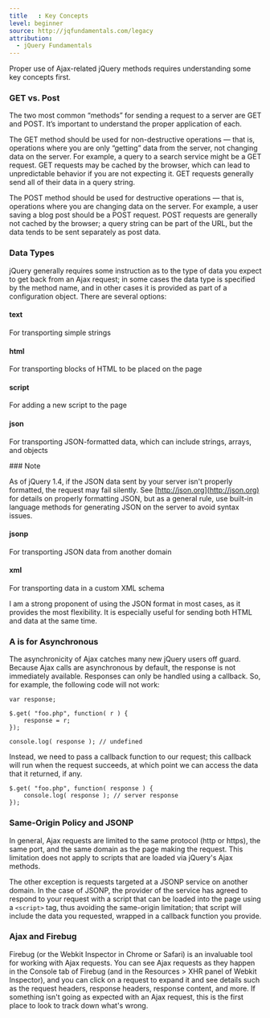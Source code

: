 ```yaml
---
title   : Key Concepts
level: beginner
source: http://jqfundamentals.com/legacy
attribution: 
  - jQuery Fundamentals
---
```

Proper use of Ajax-related jQuery methods requires understanding some key
concepts first.

### GET vs. Post

The two most common “methods” for sending a request to a server are GET and
POST.  It’s important to understand the proper application of each.

The GET method should be used for non-destructive operations — that is,
operations where you are only “getting” data from the server, not changing data
on the server.  For example, a query to a search service might be a GET
request.  GET requests may be cached by the browser, which can lead to
unpredictable behavior if you are not expecting it.  GET requests generally
send all of their data in a query string.

The POST method should be used for destructive operations — that is, operations
where you are changing data on the server.  For example, a user saving a blog
post should be a POST request.  POST requests are generally not cached by the
browser; a query string can be part of the URL, but the data tends to be sent
separately as post data.

### Data Types

jQuery generally requires some instruction as to the type of data you expect to
get back from an Ajax request; in some cases the data type is specified by the
method name, and in other cases it is provided as part of a configuration
object. There are several options:

#### text

For transporting simple strings

#### html

For transporting blocks of HTML to be placed on the page

#### script

For adding a new script to the page

#### json

For transporting JSON-formatted data, which can include strings, arrays, and objects

<div class="note">
### Note

As of jQuery 1.4, if the JSON data sent by your server isn't properly
formatted, the request may fail silently.  See
[http://json.org](http://json.org) for details on properly formatting JSON, but
as a general rule, use built-in language methods for generating JSON on the
server to avoid syntax issues.

#### jsonp

For transporting JSON data from another domain

#### xml

For transporting data in a custom XML schema

I am a strong proponent of using the JSON format in most cases, as it provides
the most flexibility. It is especially useful for sending both HTML and data at
the same time.

### A is for Asynchronous

The asynchronicity of Ajax catches many new jQuery users off guard.  Because
Ajax calls are asynchronous by default, the response is not immediately
available.  Responses can only be handled using a callback.  So, for example,
the following code will not work:

```
var response;

$.get( "foo.php", function( r ) {
	response = r;
});

console.log( response ); // undefined
```

Instead, we need to pass a callback function to our request; this callback will
run when the request succeeds, at which point we can access the data that it
returned, if any.

```
$.get( "foo.php", function( response ) {
	console.log( response ); // server response
});
```

### Same-Origin Policy and JSONP

In general, Ajax requests are limited to the same protocol (http or https), the
same port, and the same domain as the page making the request.  This limitation
does not apply to scripts that are loaded via jQuery's Ajax methods.

The other exception is requests targeted at a JSONP service on another domain.
In the case of JSONP, the provider of the service has agreed to respond to your
request with a script that can be loaded into the page using a `<script>`
tag, thus avoiding the same-origin limitation; that script will include the
data you requested, wrapped in a callback function you provide.

### Ajax and Firebug

Firebug (or the Webkit Inspector in Chrome or Safari) is an invaluable tool for
working with Ajax requests.  You can see Ajax requests as they happen in the
Console tab of Firebug (and in the Resources > XHR panel of Webkit Inspector),
and you can click on a request to expand it and see details such as the request
headers, response headers, response content, and more.  If something isn't
going as expected with an Ajax request, this is the first place to look to
track down what's wrong.
